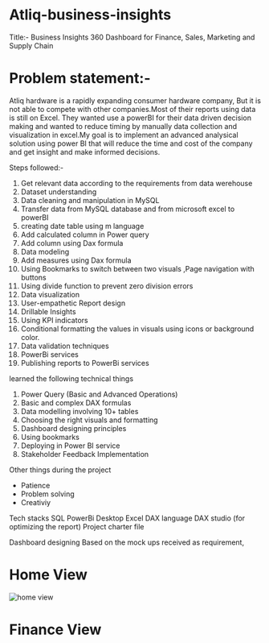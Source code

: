 # Atliq-business-insights

Title:- Business Insights 360 Dashboard for Finance, Sales, Marketing and Supply Chain

# Problem statement:-
Atliq hardware is a rapidly expanding consumer hardware company, But it is not able to compete with other companies.Most of their reports using data is still on Excel.
They wanted use a powerBI for their data driven decision making and wanted to reduce timing by manually data collection and visualization in excel.My goal is to implement an advanced analysical solution using power BI that will reduce the time and cost of the company and get insight and make informed decisions.

Steps followed:-
1. Get relevant data according to the requirements from data werehouse
2. Dataset understanding
3. Data cleaning and manipulation in MySQL
4. Transfer data from MySQL database and from microsoft excel to powerBI
5. creating date table using m language
6. Add calculated column in Power query
7. Add column using Dax formula
8. Data modeling
9. Add measures using Dax formula
10. Using Bookmarks to switch between two visuals ,Page navigation with buttons
11. Using divide function to prevent zero division errors
12. Data visualization
13. User-empathetic Report design
14. Drillable Insights
15. Using KPI indicators
16. Conditional formatting the values in visuals using icons or background color.
17. Data validation techniques
18. PowerBi services
19. Publishing reports to PowerBi services

 learned the following technical things

1. Power Query (Basic and Advanced Operations) 
2. Basic and complex DAX formulas
3. Data modelling involving 10+ tables
4. Choosing the right visuals and formatting
5. Dashboard designing principles
6. Using bookmarks
7. Deploying in Power BI service
8. Stakeholder Feedback Implementation

 Other things during the project
 - Patience
 - Problem solving
 - Creativiy

Tech stacks
SQL
PowerBi Desktop
Excel
DAX language
DAX studio (for optimizing the report)
Project charter file

Dashboard designing
Based on the mock ups received as requirement,

# Home View
![home view](https://github.com/hardikabhalala/Atliq-business-insights/assets/139356154/a5d209df-313b-4b5d-b499-9d1efdbdd19a)

# Finance View


